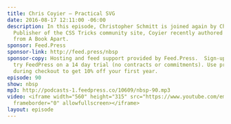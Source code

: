```yaml
---
title: Chris Coyier — Practical SVG
date: 2016-08-17 12:11:00 -06:00
description: In this episode, Christopher Schmitt is joined again by Chris Coyier.
  Publisher of the CSS Tricks community site, Coyier recently authored Practical SVG
  from A Book Apart.
sponsor: Feed.Press
sponsor-link: http://feed.press/nbsp
sponsor-copy: Hosting and feed support provided by Feed.Press.  Sign-up today and
  try FeedPress on a 14 day trial (no contracts or commitments). Use promo code *nbsp*
  during checkout to get 10% off your first year.
episode: 90
show: nbsp
mp3: http://podcasts-1.feedpress.co/10609/nbsp-90.mp3
video: <iframe width="560" height="315" src="https://www.youtube.com/embed/zE7YSufH25s"
  frameborder="0" allowfullscreen></iframe>
layout: episode
---
```


